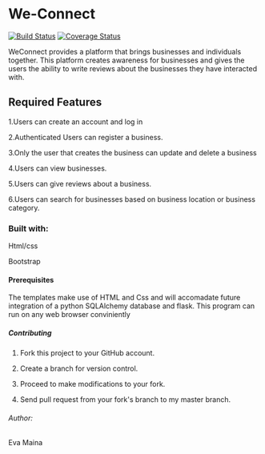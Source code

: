 # We-Connect
[![Build Status](https://travis-ci.org/evamaina/We-Connect.svg?branch=Challenge2)](https://travis-ci.org/evamaina/We-Connect)
[![Coverage Status](https://coveralls.io/repos/github/evamaina/We-Connect/badge.svg?branch=master)](https://coveralls.io/github/evamaina/We-Connect?branch=master)

WeConnect provides a platform that brings businesses and individuals together. This platform creates awareness for businesses and gives the users the ability to write reviews about the businesses they have interacted with.  

## Required Features
1.Users can create an account and log in

2.Authenticated Users can register a business.

3.Only the user that creates the business can update and delete a business

4.Users can view businesses.

5.Users can give reviews about a business.

6.Users can search for businesses based on business location or business category.
### Built with:
Html/css

Bootstrap

#### Prerequisites
The templates make use of HTML and Css and will accomadate future integration of a python SQLAlchemy database and flask. This program can run on any web browser conviniently

##### Contributing
1. Fork this project to your GitHub account.

2. Create a branch for version control.

3. Proceed to make modifications to your fork.

4. Send pull request from your fork's branch to my master branch.

###### Author:

Eva Maina








